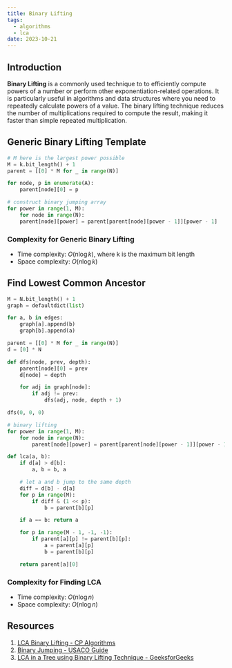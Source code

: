 ```yaml
---
title: Binary Lifting
tags:
  - algorithms
  - lca
date: 2023-10-21
---
```


## Introduction

**Binary Lifting** is a commonly used technique to to efficiently compute powers of a number or perform other exponentiation-related operations. It is particularly useful in algorithms and data structures where you need to repeatedly calculate powers of a value. The binary lifting technique reduces the number of multiplications required to compute the result, making it faster than simple repeated multiplication.

## Generic Binary Lifting Template

```py
# M here is the largest power possible
M = k.bit_length() + 1
parent = [[0] * M for _ in range(N)]

for node, p in enumerate(A):
    parent[node][0] = p

# construct binary jumping array
for power in range(1, M):
    for node in range(N):
    parent[node][power] = parent[parent[node][power - 1]][power - 1]
```

### Complexity for Generic Binary Lifting

- Time complexity: $O(n \log k)$, where k is the maximum bit length
- Space complexity: $O(n \log k)$

## Find Lowest Common Ancestor

```py
M = N.bit_length() + 1
graph = defaultdict(list)

for a, b in edges:
    graph[a].append(b)
    graph[b].append(a)

parent = [[0] * M for _ in range(N)]
d = [0] * N

def dfs(node, prev, depth):
    parent[node][0] = prev
    d[node] = depth

    for adj in graph[node]:
        if adj != prev:
            dfs(adj, node, depth + 1)

dfs(0, 0, 0)

# binary lifting
for power in range(1, M):
    for node in range(N):
	    parent[node][power] = parent[parent[node][power - 1]][power - 1]

def lca(a, b):
    if d[a] > d[b]:
        a, b = b, a

    # let a and b jump to the same depth
    diff = d[b] - d[a]
    for p in range(M):
        if diff & (1 << p):
            b = parent[b][p]

    if a == b: return a

    for p in range(M - 1, -1, -1):
        if parent[a][p] != parent[b][p]:
            a = parent[a][p]
            b = parent[b][p]

    return parent[a][0]
```

### Complexity for Finding LCA

- Time complexity: $O(n \log n)$
- Space complexity: $O(n \log n)$

## Resources

1. [LCA Binary Lifting - CP Algorithms](https://cp-algorithms.com/graph/lca_binary_lifting.html)
2. [Binary Jumping - USACO Guide](https://usaco.guide/plat/binary-jump?lang=cpp)
3. [LCA in a Tree using Binary Lifting Technique - GeeksforGeeks](https://www.geeksforgeeks.org/lca-in-a-tree-using-binary-lifting-technique/)
